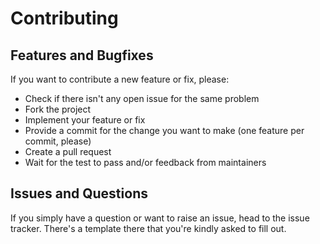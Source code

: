 # Contributing

## Features and Bugfixes

If you want to contribute a new feature or fix, please:

- Check if there isn't any open issue for the same problem
- Fork the project
- Implement your feature or fix
- Provide a commit for the change you want to make (one feature per commit, please)
- Create a pull request
- Wait for the test to pass and/or feedback from maintainers

## Issues and Questions

If you simply have a question or want to raise an issue, head to the issue tracker. There's a template there that you're kindly asked to fill out.